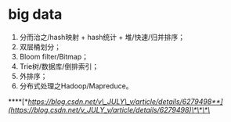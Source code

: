 # big data

1. 分而治之/hash映射 + hash统计 + 堆/快速/归并排序；
2. 双层桶划分；
3. Bloom filter/Bitmap；
4. Trie树/数据库/倒排索引；
5. 外排序；
6. 分布式处理之Hadoop/Mapreduce。

\*\*\*\*[**https://blog.csdn.net/v\_JULY\_v/article/details/6279498**](https://blog.csdn.net/v_JULY_v/article/details/6279498)\*\*\*\*

